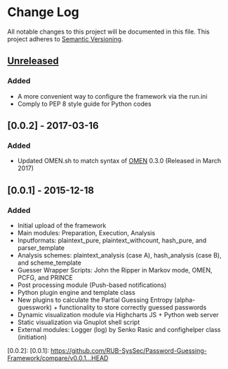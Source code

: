 # Change Log
All notable changes to this project will be documented in this file.
This project adheres to [Semantic Versioning](http://semver.org/).

## [Unreleased]
### Added
- A more convenient way to configure the framework via the run.ini
- Comply to PEP 8 style guide for Python codes

## [0.0.2] - 2017-03-16
### Added
- Updated OMEN.sh to match syntax of [OMEN](https://github.com/RUB-SysSec/OMEN) 0.3.0 (Released in March 2017)

## [0.0.1] - 2015-12-18
### Added
- Initial upload of the framework
- Main modules: Preparation, Execution, Analysis
- Inputformats: plaintext_pure, plaintext_withcount, hash_pure, and parser_template
- Analysis schemes: plaintext_analysis (case A), hash_analysis (case B), and scheme_template
- Guesser Wrapper Scripts: John the Ripper in Markov mode, OMEN, PCFG, and PRINCE
- Post processing module (Push-based notifications)
- Python plugin engine and template class
- New plugins to calculate the Partial Guessing Entropy (alpha-guesswork) + functionality to store correctly guessed passwords
- Dynamic visualization module via Highcharts JS + Python web server
- Static visualization via Gnuplot shell script
- External modules: Logger (log) by Senko Rasic and confighelper class (initiation)

[Unreleased]: https://github.com/RUB-SysSec/Password-Guessing-Framework/compare/v0.0.1...HEAD
[0.0.2]:
[0.0.1]: https://github.com/RUB-SysSec/Password-Guessing-Framework/compare/v0.0.1...HEAD
